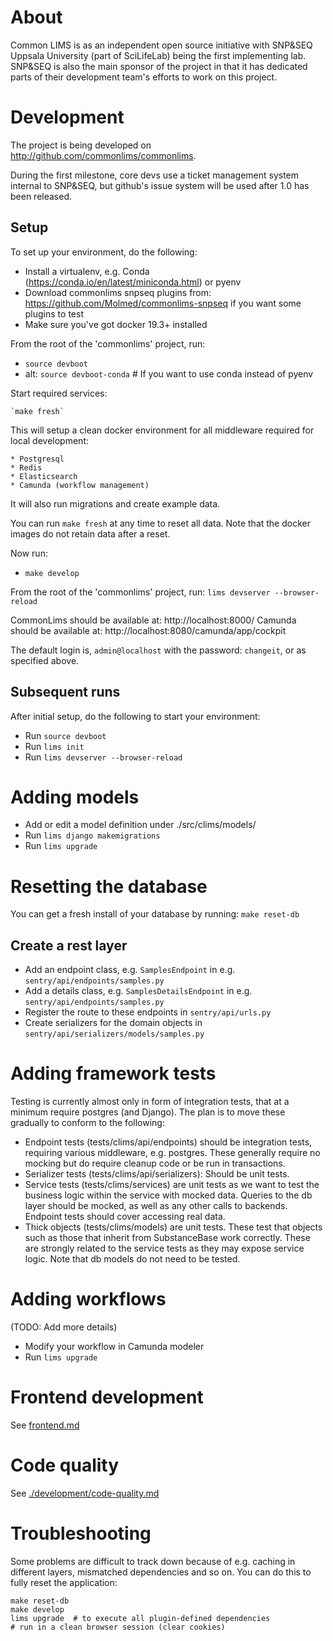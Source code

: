 # About

Common LIMS is as an independent open source initiative with SNP&SEQ Uppsala University (part of SciLifeLab) being the first implementing lab. SNP&SEQ is also the main sponsor of the project in that it has dedicated parts of their development team's efforts to work on this project.

# Development

The project is being developed on http://github.com/commonlims/commonlims.

During the first milestone, core devs use a ticket management system internal to SNP&SEQ, but github's issue system will be used after 1.0 has been released.

## Setup

To set up your environment, do the following:

- Install a virtualenv, e.g. Conda (https://conda.io/en/latest/miniconda.html) or pyenv
- Download commonlims snpseq plugins from: https://github.com/Molmed/commonlims-snpseq if you want some plugins to test
- Make sure you've got docker 19.3+ installed

From the root of the 'commonlims' project, run:

- `source devboot`
- alt: `source devboot-conda` # If you want to use conda instead of pyenv

Start required services:

    `make fresh`

This will setup a clean docker environment for all middleware required for local development:

    * Postgresql
    * Redis
    * Elasticsearch
    * Camunda (workflow management)

It will also run migrations and create example data.

You can run `make fresh` at any time to reset all data. Note that the docker images do not retain data after a reset.

Now run:

- `make develop`

From the root of the 'commonlims' project, run: `lims devserver --browser-reload`

CommonLims should be available at: http://localhost:8000/
Camunda should be available at: http://localhost:8080/camunda/app/cockpit

The default login is, `admin@localhost` with the password: `changeit`, or as specified above.

## Subsequent runs

After initial setup, do the following to start your environment:

- Run `source devboot`
- Run `lims init`
- Run `lims devserver --browser-reload`

# Adding models

- Add or edit a model definition under ./src/clims/models/
- Run `lims django makemigrations`
- Run `lims upgrade`

# Resetting the database

You can get a fresh install of your database by running: `make reset-db`

## Create a rest layer

- Add an endpoint class, e.g. `SamplesEndpoint` in e.g. `sentry/api/endpoints/samples.py`
- Add a details class, e.g. `SamplesDetailsEndpoint` in e.g. `sentry/api/endpoints/samples.py`
- Register the route to these endpoints in `sentry/api/urls.py`
- Create serializers for the domain objects in `sentry/api/serializers/models/samples.py`

# Adding framework tests

Testing is currently almost only in form of integration tests, that at a minimum require postgres (and Django). The plan is to move these gradually to conform to the following:

* Endpoint tests (tests/clims/api/endpoints) should be integration tests, requiring various middleware, e.g. postgres. These generally require no mocking but do require cleanup code or be run in transactions.
* Serializer tests (tests/clims/api/serializers): Should be unit tests.
* Service tests (tests/clims/services) are unit tests as we want to test the business logic within the service with mocked data. Queries to the db layer should be mocked, as well as any other calls to backends. Endpoint tests should cover accessing real data.
* Thick objects (tests/clims/models) are unit tests. These test that objects such as those that inherit from SubstanceBase work correctly. These are strongly related to the service tests as they may expose service logic. Note that db models do not need to be tested.

# Adding workflows

(TODO: Add more details)

- Modify your workflow in Camunda modeler
- Run `lims upgrade`

# Frontend development

See [frontend.md](frontend.md)

# Code quality

See [./development/code-quality.md](code-quality.md)

# Troubleshooting

Some problems are difficult to track down because of e.g. caching in different layers, mismatched
dependencies and so on. You can do this to fully reset the application:

```
make reset-db
make develop
lims upgrade  # to execute all plugin-defined dependencies
# run in a clean browser session (clear cookies)
```
